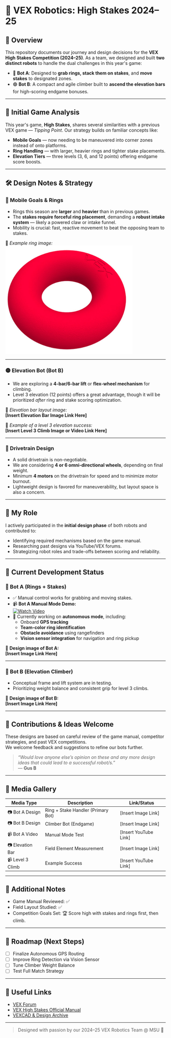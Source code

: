 # 🤖 VEX Robotics: High Stakes 2024–25

## 🏁 Overview

This repository documents our journey and design decisions for the **VEX High Stakes Competition (2024–25)**. As a team, we designed and built **two distinct robots** to handle the dual challenges in this year's game:

- 🔵 **Bot A**: Designed to **grab rings, stack them on stakes**, and **move stakes** to designated zones.
- 🟢 **Bot B**: A compact and agile climber built to **ascend the elevation bars** for high-scoring endgame bonuses.

---

## 🧠 Initial Game Analysis

This year's game, **High Stakes**, shares several similarities with a previous VEX game — *Tipping Point*. Our strategy builds on familiar concepts like:

- **Mobile Goals** — now needing to be maneuvered into corner zones instead of onto platforms.
- **Ring Handling** — with larger, heavier rings and tighter stake placements.
- **Elevation Tiers** — three levels (3, 6, and 12 points) offering endgame score boosts.

---

## 🛠️ Design Notes & Strategy

### 🔷 Mobile Goals & Rings

- Rings this season are **larger** and **heavier** than in previous games.
- The **stakes require forceful ring placement**, demanding a **robust intake system** — likely a powered claw or intake funnel.
- Mobility is crucial: fast, reactive movement to beat the opposing team to stakes.

📌 *Example ring image:*  
<img src="https://github.com/asoma0710/VEXRobotics/blob/main/media/high_stakes_redring.webp" alt="Ring Image" width="400"/>

---

### 🟡 Elevation Bot (Bot B)

- We are exploring a **4-bar/6-bar lift** or **flex-wheel mechanism** for climbing.
- Level 3 elevation (12 points) offers a great advantage, though it will be prioritized *after* ring and stake scoring optimization.

📌 *Elevation bar layout image:*  
**[Insert Elevation Bar Image Link Here]**

📌 *Example of a level 3 elevation success:*  
**[Insert Level 3 Climb Image or Video Link Here]**

---

### 🚗 Drivetrain Design

- A solid drivetrain is non-negotiable.
- We are considering **4 or 6 omni-directional wheels**, depending on final weight.
- Minimum **4 motors** on the drivetrain for speed and to minimize motor burnout.
- Lightweight design is favored for maneuverability, but layout space is also a concern.

---

## 🤝 My Role

I actively participated in the **initial design phase** of both robots and contributed to:

- Identifying required mechanisms based on the game manual.
- Researching past designs via YouTube/VEX forums.
- Strategizing robot roles and trade-offs between scoring and reliability.

---

## 🧪 Current Development Status

### 🔹 Bot A (Rings + Stakes)

- ✅ Manual control works for grabbing and moving stakes.
- 📹 **Bot A Manual Mode Demo:**  
  [![Watch Video](https://img.youtube.com/vi/uc48Un5ns_c/hqdefault.jpg)](https://youtube.com/shorts/uc48Un5ns_c)
- 🔄 Currently working on **autonomous mode**, including:
  - Onboard **GPS tracking**
  - **Team-color ring identification**
  - **Obstacle avoidance** using rangefinders
  - **Vision sensor integration** for navigation and ring pickup

📸 **Design image of Bot A:**  
**[Insert Image Link Here]**

---

### 🔸 Bot B (Elevation Climber)

- Conceptual frame and lift system are in testing.
- Prioritizing weight balance and consistent grip for level 3 climbs.

📸 **Design image of Bot B:**  
**[Insert Image Link Here]**

---

## 💬 Contributions & Ideas Welcome

These designs are based on careful review of the game manual, competitor strategies, and past VEX competitions.  
We welcome feedback and suggestions to refine our bots further.

> *“Would love anyone else’s opinion on these and any more design ideas that could lead to a successful robot/s.”*  
> — **Gus B**

---

## 📂 Media Gallery

| Media Type       | Description                           | Link/Status                      |
|------------------|---------------------------------------|----------------------------------|
| 📷 Bot A Design   | Ring + Stake Handler (Primary Bot)    | [Insert Image Link]              |
| 📷 Bot B Design   | Climber Bot (Endgame)                 | [Insert Image Link]              |
| 📹 Bot A Video    | Manual Mode Test                      | [Insert YouTube Link]            |
| 📷 Elevation Bar  | Field Element Measurement             | [Insert Image Link]              |
| 📹 Level 3 Climb  | Example Success                       | [Insert YouTube Link]            |

---

## 📘 Additional Notes

- Game Manual Reviewed: ✅  
- Field Layout Studied: ✅  
- Competition Goals Set: 🏆 Score high with stakes and rings first, then climb.

---

## 📅 Roadmap (Next Steps)

- [ ] Finalize Autonomous GPS Routing  
- [ ] Improve Ring Detection via Vision Sensor  
- [ ] Tune Climber Weight Balance  
- [ ] Test Full Match Strategy  

---

## 🔗 Useful Links

- [VEX Forum](https://www.vexforum.com/)  
- [VEX High Stakes Official Manual](https://www.vexrobotics.com/)  
- [VEXCAD & Design Archive](https://www.vexcad.com/)

---

> Designed with passion by our 2024–25 VEX Robotics Team @ MSU 🏁

